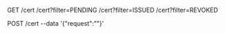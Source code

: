 GET /cert
    /cert?filter=PENDING
    /cert?filter=ISSUED
    /cert?filter=REVOKED

POST /cert --data '{"request":"<base64certificate>"}'
